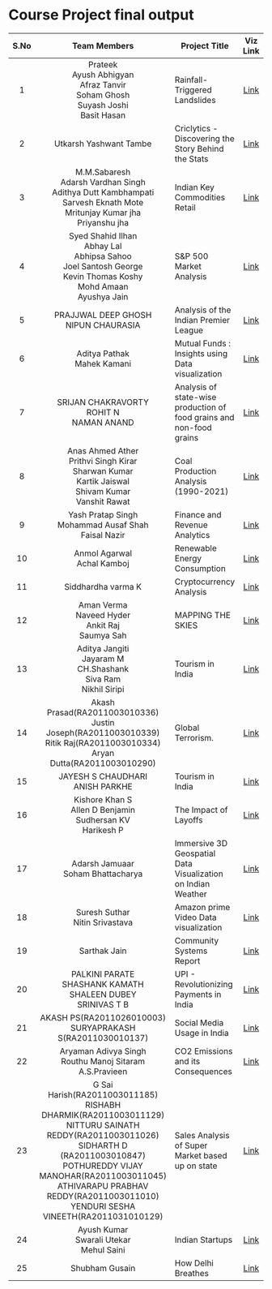 # Course Project final output 

| S.No  | Team Members | Project Title | Viz Link |
|:------:|:-------------:|---------------|:-------------------:|
|    1   | Prateek </br> Ayush Abhigyan </br> Afraz Tanvir </br> Soham Ghosh </br> Suyash Joshi </br> Basit Hasan| Rainfall-Triggered Landslides | [Link](https://drive.google.com/file/d/1q2qoU9f6WYyr7Fmv47B0qZ6ssufcWotP/view?usp=share_link) 
|    2   | Utkarsh Yashwant Tambe | Criclytics - Discovering the Story Behind the Stats | [Link](https://bit.ly/3zy2vkk) |
|    3   |  M.M.Sabaresh </br>  Adarsh Vardhan Singh </br>  Adithya Dutt Kambhampati </br> Sarvesh Eknath Mote </br> Mritunjay Kumar jha </br> Priyanshu jha  |  Indian Key Commodities Retail | [Link](https://drive.google.com/file/d/1CNRz_SngVn1UwhNmddP5suTd7QlMXh7Y/view?usp=share_link) |
|    4   | Syed Shahid Ilhan </br> Abhay Lal </br> Abhipsa Sahoo</br> Joel Santosh George </br> Kevin Thomas Koshy </br> Mohd Amaan  </br> Ayushya Jain | S&P 500 Market Analysis | [Link](https://youtu.be/lfyqsMxN85o) |
|    5   | PRAJJWAL DEEP GHOSH </br> NIPUN CHAURASIA| Analysis of the Indian Premier League | [Link](https://drive.google.com/file/d/1Dg_q5bu1XIeDiq1uKJHjYfy4szIWXqEY/view?usp=sharing) 
|    6   | Aditya Pathak </br> Mahek Kamani | Mutual Funds : Insights using Data visualization | [Link](https://drive.google.com/file/d/1rGB0EDO8kTRLyB-ERS16MNhl3SKcfs9n/view?usp=sharing) |
|    7   | SRIJAN CHAKRAVORTY </br> ROHIT N </br> NAMAN ANAND | Analysis of state-wise production of food grains and non-food grains|[Link](https://drive.google.com/file/d/14o2tYam88zHaauttMOnpDPrGvkB72zdG/view?usp=sharing) |
|    8   | Anas Ahmed Ather </br> Prithvi Singh Kirar </br> Sharwan Kumar </br> Kartik Jaiswal </br> Shivam Kumar </br> Vanshit Rawat  | Coal Production Analysis (1990-2021) | [Link](https://youtu.be/l1WghV2v2As) 
|    9   | Yash Pratap Singh </br> Mohammad Ausaf Shah </br> Faisal Nazir | Finance and Revenue Analytics | [Link](https://drive.google.com/file/d/1RRz_3R5IriDd-WPR6fD3z2RsKMzrA4Rq/view?usp=sharing) |
|    10  | Anmol Agarwal </br> Achal Kamboj | Renewable Energy Consumption | [Link](https://drive.google.com/file/d/1Ai3JbAph38-sqENzd1W2q8TpC1uZ3jrV/view?usp=share_link) |
|    11  | Siddhardha varma K| Cryptocurrency Analysis | [Link](https://drive.google.com/file/d/1qKAgZUy68T8HXc7GoCpwhC5Ob4RjHel2/view?usp=sharing) |
|    12  | Aman Verma </br> Naveed Hyder </br> Ankit Raj </br> Saumya Sah | MAPPING THE SKIES | [Link](https://drive.google.com/file/d/1z1g4Z5Rdy6XO83ic5rl6_jGtuHCGVLh4/view?usp=sharing) |
|    13  | Aditya Jangiti </br> Jayaram M </br> CH.Shashank </br> Siva Ram </br> Nikhil Siripi | Tourism in India | [Link](https://public.flourish.studio/story/1887086/) |
|    14  | Akash Prasad(RA2011003010336) </br> Justin Joseph(RA2011003010339) </br> Ritik Raj(RA2011003010334) </br> Aryan Dutta(RA2011003010290) |  Global Terrorism. | [Link](https://drive.google.com/file/d/1Ow4J6FzclAs-8M0RKZ-BR_QPMK6M1HAG/view?usp=share_link) |
|    15  | JAYESH S CHAUDHARI <br> ANISH PARKHE | Tourism in India | [Link](https://drive.google.com/file/d/1SFzWOCsCPBRd4E7-EV8JUbpPPETTCkpG/view?usp=sharing) |
|    16  | Kishore Khan S </br> Allen D Benjamin </br> Sudhersan KV </br> Harikesh P | The Impact of Layoffs | [Link](https://drive.google.com/file/d/1Qg2ag2PoOKecU8lzrR5aQaxbeQ1jDJHG/view?usp=share_link) |
|    17  | Adarsh Jamuaar </br> Soham Bhattacharya | Immersive 3D Geospatial Data Visualization on Indian Weather | [Link](https://adarshjamuaar.github.io/ImmersiveDataVisualization/) |
|    18  | Suresh Suthar <br> Nitin Srivastava | Amazon prime Video Data visualization | [Link](https://drive.google.com/file/d/1iH2CllFrWJXd1UKTpONouOO3lYiwM8F0/view?usp=share_link) |
|    19  | Sarthak Jain | Community Systems Report | [Link](https://drive.google.com/file/d/10nlDcmZOqLkXO5eMudDQkCTvKZrjcdfl/view?usp=share_link) |
|    20  | PALKINI PARATE <br> SHASHANK KAMATH <br> SHALEEN DUBEY <br> SRINIVAS T B | UPI - Revolutionizing Payments in India | [Link](https://drive.google.com/file/d/1GT7jtJrpfe1C5WHHdw3D-yPx279kMdC1/view?usp=share_link) |
|    21  | AKASH PS(RA2011026010003) </br> SURYAPRAKASH S(RA2011030010137) | Social Media Usage in India | [Link](https://drive.google.com/file/d/1KE9CAHuFrxwHSO9KzZmDrMlvDRlqNN_u/view?usp=sharing) |
|    22  | Aryaman Adivya Singh</br> Routhu Manoj Sitaram </br> A.S.Pravieen  | CO2 Emissions and its Consequences | [Link](https://drive.google.com/file/d/1RaZNLfObWInROdy7-etg4jpna5BkzFnl/view?usp=share_link)
|    23  | G Sai Harish(RA2011003011185) </br> RISHABH DHARMIK(RA2011003011129) </br> NITTURU SAINATH REDDY(RA2011003011026) </br> SIDHARTH D (RA2011003010847) </br> POTHUREDDY VIJAY MANOHAR(RA2011003011045) </br> ATHIVARAPU PRABHAV REDDY(RA2011003011010) </br> YENDURI SESHA VINEETH(RA2011031010129) | Sales Analysis of Super Market based up on state | [Link](https://drive.google.com/file/d/1B6N9OBbBIfsUpg6LybBbFMLNNC6Tz5Dr/view?usp=sharing) |
|    24  | Ayush Kumar</br> Swarali Utekar </br> Mehul Saini  | Indian Startups | [Link](https://drive.google.com/file/d/1qrisAtFl32Mou8b99MnKqJiSA2Kj9Fct/view?usp=sharing)
|    25  | Shubham Gusain | How Delhi Breathes | [Link](https://drive.google.com/file/d/1FPZUu7jWX-zQPB6uqwHHKCTLgXGQZpXk/view?usp=sharing) | 

